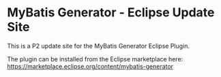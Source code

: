 # MyBatis Generator - Eclipse Update Site

This is a P2 update site for the MyBatis Generator Eclipse Plugin.

The plugin can be installed from the Eclipse marketplace here: https://marketplace.eclipse.org/content/mybatis-generator
